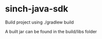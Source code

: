 
# sinch-java-sdk

Build project using ./gradlew build

A built jar can be found in the build/libs folder